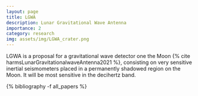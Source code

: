 ```yaml
---
layout: page
title: LGWA
description: Lunar Gravitational Wave Antenna
importance: 2
category: research
img: assets/img/LGWA_crater.png
---
```


LGWA is a proposal for a gravitational wave detector one the Moon {% cite harmsLunarGravitationalwaveAntenna2021 %},
consisting on very sensitive inertial seismometers placed in a permanently shadowed region on the Moon.
It will be most sensitive in the decihertz band.

<div class="publications">

{% bibliography -f all_papers %}

</div>